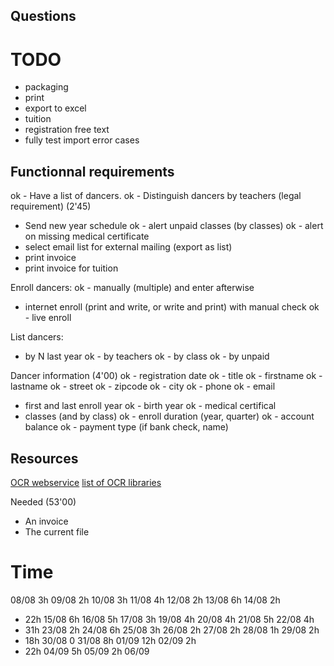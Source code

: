## Questions

# TODO

- packaging
- print
- export to excel
- tuition
- registration free text
- fully test import error cases

## Functionnal requirements

ok - Have a list of dancers.
ok - Distinguish dancers by teachers (legal requirement) (2'45)
- Send new year schedule
ok - alert unpaid classes (by classes)
ok - alert on missing medical certificate
- select email list for external mailing (export as list)
- print invoice
- print invoice for tuition

Enroll dancers:
ok - manually (multiple) and enter afterwise
- internet enroll (print and write, or write and print) with manual check
ok - live enroll

List dancers:
- by N last year
ok - by teachers
ok - by class
ok - by unpaid

Dancer information (4'00) 
ok - registration date
ok - title
ok - firstname
ok - lastname
ok - street
ok - zipcode
ok - city
ok - phone
ok - email
- first and last enroll year
ok - birth year
ok - medical certifical 
- classes (and by class)
  ok - enroll duration (year, quarter)
  ok - account balance 
  ok - payment type (if bank check, name)
  
## Resources

[OCR webservice](http://www.onlineocr.net/support/OCRWebServices.aspx)
[list of OCR libraries](http://en.wikipedia.org/wiki/Comparison_of_optical_character_recognition_software)

Needed (53'00)
- An invoice
- The current file

# Time

08/08 3h
09/08 2h
10/08 3h
11/08 4h
12/08 2h
13/08 6h
14/08 2h
- 22h
15/08 6h
16/08 5h
17/08 3h
19/08 4h
20/08 4h
21/08 5h
22/08 4h
- 31h
23/08 2h
24/08 6h
25/08 3h
26/08 2h
27/08 2h
28/08 1h
29/08 2h
- 18h
30/08 0
31/08 8h
01/09 12h
02/09 2h
- 22h
04/09 5h
05/09 2h
06/09 